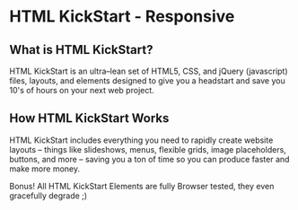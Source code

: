 # HTML KickStart - Responsive

## What is HTML KickStart?

HTML KickStart is an ultra–lean set of HTML5, CSS, and jQuery (javascript) files, layouts, and elements designed to give you a headstart and save you 10's of hours on your next web project.

## How HTML KickStart Works

HTML KickStart includes everything you need to rapidly create website layouts – things like slideshows, menus, flexible grids, image placeholders, buttons, and more – saving you a ton of time so you can produce faster and make more money.

Bonus! All HTML KickStart Elements are fully Browser tested, they even gracefully degrade ;)